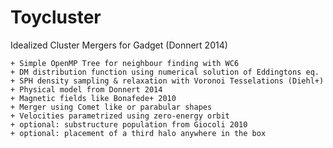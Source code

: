 # Toycluster
Idealized Cluster Mergers for Gadget (Donnert 2014)

	+ Simple OpenMP Tree for neighbour finding with WC6
	+ DM distribution function using numerical solution of Eddingtons eq.
	+ SPH density sampling & relaxation with Voronoi Tesselations (Diehl+)
	+ Physical model from Donnert 2014
	+ Magnetic fields like Bonafede+ 2010
	+ Merger using Comet like or parabular shapes
	+ Velocities parametrized using zero-energy orbit
	+ optional: substructure population from Giocoli 2010
	+ optional: placement of a third halo anywhere in the box
